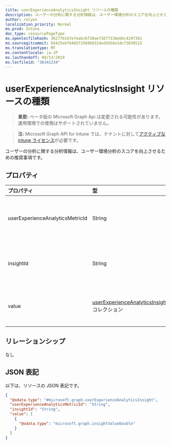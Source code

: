 ```yaml
---
title: userExperienceAnalyticsInsight リソースの種類
description: ユーザーの分析に関する分析情報は、ユーザー環境分析のスコアを向上させるための推奨事項です。
author: rolyon
localization_priority: Normal
ms.prod: Intune
doc_type: resourcePageType
ms.openlocfilehash: 36277b147e7eabc6f28aef3877538ebbc429f381
ms.sourcegitcommit: b5425ebf648572569b032ded5b56e1dcf3830515
ms.translationtype: MT
ms.contentlocale: ja-JP
ms.lasthandoff: 08/13/2019
ms.locfileid: "36341234"
---
```

# <a name="userexperienceanalyticsinsight-resource-type"></a>userExperienceAnalyticsInsight リソースの種類

> **重要:** ベータ版の Microsoft Graph Api は変更される可能性があります。運用環境での使用はサポートされていません。

> **注:** Microsoft Graph API for Intune では、テナントに対して[アクティブな intune ライセンス](https://go.microsoft.com/fwlink/?linkid=839381)が必要です。

ユーザーの分析に関する分析情報は、ユーザー環境分析のスコアを向上させるための推奨事項です。

## <a name="properties"></a>プロパティ
|プロパティ|型|説明|
|:---|:---|:---|
|userExperienceAnalyticsMetricId|String|ユーザー experience analytics に関する洞察の一意の識別子。|
|insightId|String|ユーザー experience analytics に関する洞察の一意の識別子。|
|value|[userExperienceAnalyticsInsightValue](../resources/intune-devices-userexperienceanalyticsinsightvalue.md)コレクション|ユーザーが分析する分析に関する洞察の価値。|

## <a name="relationships"></a>リレーションシップ
なし

## <a name="json-representation"></a>JSON 表記
以下は、リソースの JSON 表記です。
<!-- {
  "blockType": "resource",
  "@odata.type": "microsoft.graph.userExperienceAnalyticsInsight"
}
-->
``` json
{
  "@odata.type": "#microsoft.graph.userExperienceAnalyticsInsight",
  "userExperienceAnalyticsMetricId": "String",
  "insightId": "String",
  "value": [
    {
      "@odata.type": "microsoft.graph.insightValueDouble"
    }
  ]
}
```



